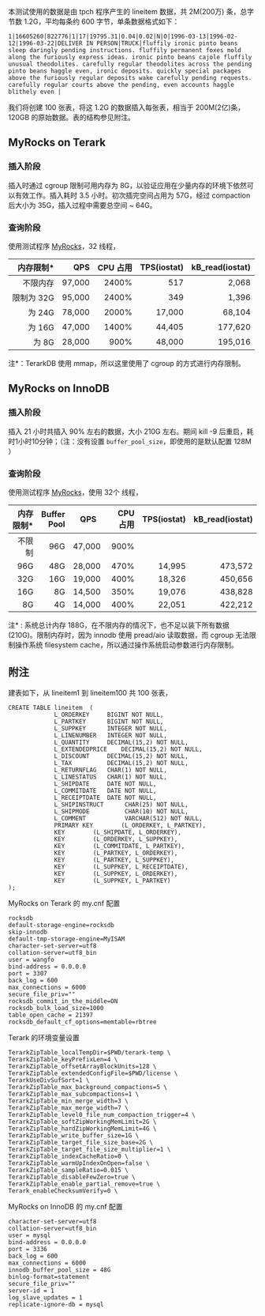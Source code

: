 

本测试使用的数据是由 tpch 程序产生的 lineitem 数据，共 2M(200万) 条，总字节数 1.2G，平均每条约 600 字节，单条数据格式如下：

```
1|16605260|822776|1|17|19795.31|0.04|0.02|N|O|1996-03-13|1996-02-12|1996-03-22|DELIVER IN PERSON|TRUCK|fluffily ironic pinto beans sleep daringly pending instructions. fluffily permanent foxes mold along the furiously express ideas. ironic pinto beans cajole fluffily unusual theodolites. carefully regular theodolites across the pending pinto beans haggle even, ironic deposits. quickly special packages above the furiously regular deposits wake carefully pending requests. carefully regular courts above the pending, even accounts haggle blithely even |
```

我们将创建 100 张表，将这 1.2G 的数据插入每张表，相当于 200M(2亿)条，120GB 的原始数据。表的结构参见附注。

## MyRocks on Terark

### 插入阶段

插入时通过 cgroup 限制可用内存为 8G，以验证应用在少量内存的环境下依然可以有效工作。插入耗时 3.5 小时。初次插完空间占用为 57G，经过 compaction 后大小为 35G，插入过程中需要总空间 ~ 64G。


### 查询阶段

使用测试程序 [MyRocks](https://github.com/Terark/MyRocksTest)，32 线程，


| 内存限制*   |  QPS   | CPU 占用  | TPS(iostat) | kB_read(iostat) |
|----------:|-------:|---------:|------------:|----------------:|
| 不限内存   | 97,000 | 2400%    |  517        |  2,068          |
| 限制为 32G | 95,000 | 2400%    |  349        |  1,396          |
| 为 24G    | 78,000 | 2000%    |  17,000     |  68,104         |
| 为 16G    | 47,000 | 1400%    |  44,405     |  177,620        |
| 为 8G     | 28,000 | 900%     |  48,000     |  195,016        |

注*：TerarkDB 使用 mmap，所以这里使用了 cgroup 的方式进行内存限制。

## MyRocks on InnoDB

### 插入阶段

插入 21 小时共插入 90% 左右的数据，大小 210G 左右。期间 kill -9 后重启，耗时1小时10分钟；（注：没有设置 ```buffer_pool_size```，即使用的是默认配置 128M ）


### 查询阶段

使用测试程序 [MyRocks](https://github.com/Terark/MyRocksTest)，使用 32个 线程，

| 内存限制*  |Buffer<br/>Pool|  QPS   | CPU 占用  | TPS(iostat) | kB_read(iostat) |
|----------:|---:|-------:|---------:|------------:|----------------:|
| 不限制     |96G | 47,000 |     900%|             |                 |
| 96G       |48G | 28,000 |      470%|  14,995     |  473,572        |
| 32G       |16G | 19,000 |      400%|  18,326     |  450,656        |
| 16G       | 8G | 14,500 |      350%|  19,076     |  438,828        |
|  8G       | 4G | 14,000 |      400%|  22,051     |  422,212        |
 
注* : 系统总计内存 188G，在不限内存的情况下，也不足以装下所有数据(210G)。限制内存时，因为 innodb 使用 pread/aio 读取数据，而 cgroup 无法限制操作系统 filesystem cache，所以通过操作系统启动参数进行内存限制。

## 附注

建表如下，从 lineitem1 到 lineitem100 共 100 张表，

```
CREATE TABLE lineitem  (
             L_ORDERKEY    	BIGINT NOT NULL,
             L_PARTKEY     	BIGINT NOT NULL,
             L_SUPPKEY     	INTEGER NOT NULL,
             L_LINENUMBER  	INTEGER NOT NULL,
             L_QUANTITY    	DECIMAL(15,2) NOT NULL,
             L_EXTENDEDPRICE    DECIMAL(15,2) NOT NULL,
             L_DISCOUNT    	DECIMAL(15,2) NOT NULL,
             L_TAX         	DECIMAL(15,2) NOT NULL,
             L_RETURNFLAG  	CHAR(1) NOT NULL,
             L_LINESTATUS  	CHAR(1) NOT NULL,
             L_SHIPDATE    	DATE NOT NULL,
             L_COMMITDATE  	DATE NOT NULL,
             L_RECEIPTDATE 	DATE NOT NULL,
             L_SHIPINSTRUCT 	 CHAR(25) NOT NULL,
             L_SHIPMODE     	 CHAR(10) NOT NULL,
             L_COMMENT      	 VARCHAR(512) NOT NULL,
             PRIMARY KEY        (L_ORDERKEY, L_PARTKEY),
             KEY 		(L_SHIPDATE, L_ORDERKEY),
             KEY 		(L_ORDERKEY, L_SUPPKEY),
             KEY 		(L_COMMITDATE, L_PARTKEY),
             KEY 		(L_PARTKEY, L_ORDERKEY),
             KEY 		(L_PARTKEY, L_SUPPKEY),
             KEY 		(L_SUPPKEY, L_RECEIPTDATE),
             KEY 		(L_SUPPKEY, L_ORDERKEY),
             KEY 		(L_SUPPKEY, L_PARTKEY)
);
```

MyRocks on Terark 的 my.cnf 配置

```
rocksdb
default-storage-engine=rocksdb
skip-innodb
default-tmp-storage-engine=MyISAM
character-set-server=utf8
collation-server=utf8_bin
user = wangfo
bind-address = 0.0.0.0
port = 3307
back_log = 600
max_connections = 6000
secure_file_priv=""
rocksdb_commit_in_the_middle=ON
rocksdb_bulk_load_size=1000
table_open_cache = 21397
rocksdb_default_cf_options=memtable=rbtree
```

Terark 的环境变量设置

```
TerarkZipTable_localTempDir=$PWD/terark-temp \
TerarkZipTable_keyPrefixLen=4 \
TerarkZipTable_offsetArrayBlockUnits=128 \
TerarkZipTable_extendedConfigFile=$PWD/license \
TerarkUseDivSufSort=1 \
TerarkZipTable_max_background_compactions=5 \
TerarkZipTable_max_subcompactions=1 \
TerarkZipTable_min_merge_width=3 \
TerarkZipTable_max_merge_width=7 \
TerarkZipTable_level0_file_num_compaction_trigger=4 \
TerarkZipTable_softZipWorkingMemLimit=2G \
TerarkZipTable_hardZipWorkingMemLimit=4G \
TerarkZipTable_write_buffer_size=1G \
TerarkZipTable_target_file_size_base=2G \
TerarkZipTable_target_file_size_multiplier=1 \
TerarkZipTable_indexCacheRatio=0 \
TerarkZipTable_warmUpIndexOnOpen=false \
TerarkZipTable_sampleRatio=0.015 \
TerarkZipTable_disableFewZero=true \
TerarkZipTable_enable_partial_remove=true \
Terark_enableChecksumVerify=0 \
```

MyRocks on InnoDB 的 my.cnf 配置

```
character-set-server=utf8
collation-server=utf8_bin
user = mysql
bind-address = 0.0.0.0
port = 3336
back_log = 600
max_connections = 6000
innodb_buffer_pool_size = 48G
binlog-format=statement
secure_file_priv=""
server-id = 1
log_slave_updates = 1
replicate-ignore-db = mysql
```


